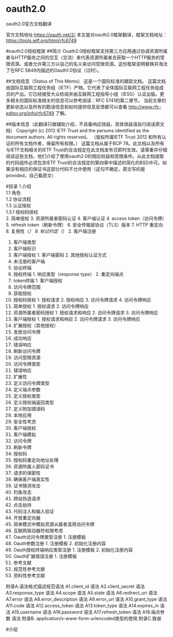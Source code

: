 # oauth2.0
oauth2.0官方文档翻译

官方文档地址:https://oauth.net/2/
本文是对oauth2.0框架翻译，框架文档地址：https://tools.ietf.org/html/rfc6749


#oauth2.0授权框架
##简介
Ouath2.0授权框架支持第三方应用通过协调资源所属者与HTTP服务之间的交互（交流）来代表资源所属者去获取一个HTTP服务的受限资源。或者允许第三方以自己的名义来访问受限资源。这份框架说明替换并淘汰了在RFC 5849内描述的Oauth1.0协议（过时）。

##文档信息（Status of This Memo）
这是一个国际标准的跟踪文档。
这篇文档由国际互联网工程任务组（IETF）产物。它代表了全体国际互联网工程任务组成员的产出。它已经接受大众检阅并由互联网工程指导小组（IESG）认证出版。更多相关的国际标准相关的信息可以参考阅读：RFC 5741的第二章节。
当前文章的更新状态以及所有的勘误信息和如何提供信息反馈都可以查看 http://www.rfc-editor.org/info/rfc6749 了解。

##版本信息（此翻译只做辅助介绍，不具备响应效益，具体效益请自行阅读原文档）
Copyright (c) 2012 IETF Trust and the persons identified as the document authors.  All rights reserved。
（版权所属IETF Trust 2012 和所有认证的所有文档作者，保留所有权限。）
这篇文档从属于BCP 78。此文档以及所有与IETF文档相关的IETF Trust的合法规定在此文档发布日即时生效。请尊重并仔细阅读这些文档，他们介绍了使用oauth2.0的相应权益和受限条件。从此文档提取的代码组件必须包含IETF Trust的合法规定的第四章中描述的简化的BSD许可。如果没有相应的保证书这部分代码不允许使用（这句不确定，原文写的是provided，自己看原文）

#目录
1.介绍  
  1.1 角色  
  1.2 协议流程  
  1.3 认证授权  
    1.3.1 授权码授权  
		2. 简单授权
    		3. 资源所属者密码认证
    		4. 客户端认证
  	4. access token（访问令牌）
  	5. refresh token（刷新令牌）
  	6. 安全传输层协议（TLS）版本
  	7. HTTP 重定向
  	8. 复用性（*）
  	9. 标记约定（*）
2. 客户端注册
  1. 客户端类型
  2. 客户端标识
  3. 客户端授权
    1. 客户端密码
	2. 其他授权认证方式
  4. 未注册的客户端
3. 协议终端
  1. 授权终端
	1. 响应类型（response type）
    2. 重定向端点
  2. token终端
	1. 客户端授权
  3. 访问令牌范围
4. 获取授权
  1. 授权码授权
    1. 授权请求
    2. 授权响应
    3. 访问令牌请求
    4. 访问令牌响应
  2. 简单授权
    1. 授权请求
    2. 访问令牌响应
  3. 资源所属者密码授权
    1. 授权请求和响应
    2. 访问令牌请求
    3. 访问令牌响应
  4. 客户端授权
    1. 授权请求和响应
    2. 访问令牌请求
    3. 访问令牌响应
  5. 扩展授权（其他授权）
5. 发放访问令牌
  1. 成功响应
  2. 错误响应
6. 刷新访问令牌
7. 访问受限资源
  1. 访问令牌类型
  2. 错误响应
8. 扩展性
  1. 定义访问令牌类型
  2. 定义端点参数
  3. 定义授权类型
  4. 定义授权端返回类型
  5. 定义附加错误码
9. 本地应用
10. 安全性考虑
  1. 客户端授权
  2. 客户端模拟
  3. 访问令牌
  4. 刷新令牌
  5. 授权码
  6. 授权码重定向地址处理
  7. 资源所属人密码证书
  8. 请求的保密性
  9. 确保客户端真实性
  10. 证书猜测攻击
  11. 钓鱼攻击
  12. 跨站伪造请求
  13. 点击劫持
  14. 代码注入和输入验证
  15. 开放重定向器
  16. 简单模式中模拟资源从属者滥用访问令牌
11. 互联网驱动器符权限考虑
  1. Oauth访问令牌类型注册
    1. 注册模板
  2. Oauth参数注册
    1. 注册模板
    2. 初始化注册内容
  3. Oauth授权终端响应类型注册
    1. 注册模板
    2. 初始化注册内容
  4. Oauth扩展错误注册
    1. 注册模板
12. 参考文献
  1. 规范性参考文献
  2. 资料性参考文献
  
附录A.语法格式描述规范语法
  A1.client_id 语法
  A2.client_secret 语法
  A3.response_type 语法
  A4.scope 语法
  A5.state 语法
  A6.redirect_uri 语法
  A7.error 语法
  A8.error_description 语法
  A9.error_uri 语法
  A10.grant_type 语法
  A11.code 语法
  A12.access_token 语法
  A13.token_type 语法
  A14.expires_in 语法
  A15.username 语法
  A16.password 语法
  A17.refresh_token 语法
  A18.端点参数 语法
 附录B. application/x-www-form-urlencoded类型的使用
 附录C.致谢
 
 #介绍
 
